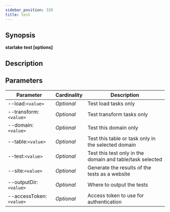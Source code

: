 ```yaml
---
sidebar_position: 320
title: test
---
```



## Synopsis

**starlake test [options]**

## Description


## Parameters

Parameter|Cardinality|Description
---|---|---
--load:`<value>`|*Optional*|Test load tasks only
--transform:`<value>`|*Optional*|Test transform tasks only
--domain:`<value>`|*Optional*|Test this domain only
--table:`<value>`|*Optional*|Test this table or task only in the selected domain
--test:`<value>`|*Optional*|Test this test only in the domain and table/task selected
--site:`<value>`|*Optional*|Generate the results of the tests as a website
--outputDir:`<value>`|*Optional*|Where to output the tests
--accessToken:`<value>`|*Optional*|Access token to use for authentication